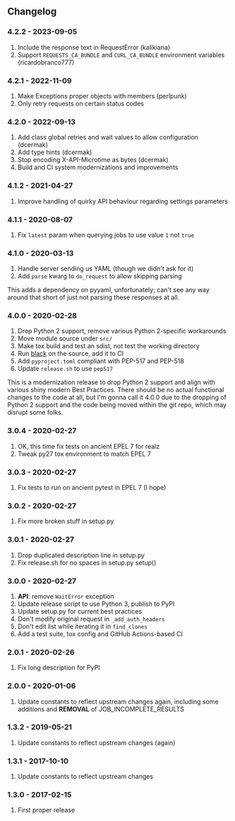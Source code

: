 ## Changelog

### 4.2.2 - 2023-09-05

1.  Include the response text in RequestError (kalikiana)
2.  Support `REQUESTS_CA_BUNDLE` and `CURL_CA_BUNDLE` environment variables (ricardobranco777)

### 4.2.1 - 2022-11-09

1.  Make Exceptions proper objects with members (perlpunk)
2.  Only retry requests on certain status codes

### 4.2.0 - 2022-09-13

1.  Add class global retries and wait values to allow configuration (dcermak)
2.  Add type hints (dcermak)
3.  Stop encoding X-API-Microtime as bytes (dcermak)
4.  Build and CI system modernizations and improvements

### 4.1.2 - 2021-04-27

1.  Improve handling of quirky API behaviour regarding settings parameters

### 4.1.1 - 2020-08-07

1.  Fix `latest` param when querying jobs to use value `1` not `true`

### 4.1.0 - 2020-03-13

1.  Handle server sending us YAML (though we didn't ask for it)
2.  Add `parse` kwarg to `do_request` to allow skipping parsing

This adds a dependency on pyyaml, unfortunately; can't see any way around that short of
just not parsing these responses at all.

### 4.0.0 - 2020-02-28

1.  Drop Python 2 support, remove various Python 2-specific workarounds
2.  Move module source under `src/`
3.  Make tox build and test an sdist, not test the working directory
4.  Run [black](https://github.com/psf/black) on the source, add it to CI
5.  Add `pyproject.toml` compliant with PEP-517 and PEP-518
6.  Update `release.sh` to use `pep517`

This is a modernization release to drop Python 2 support and align with various shiny modern
Best Practices. There should be no actual functional changes to the code at all, but I'm gonna
call it 4.0.0 due to the dropping of Python 2 support and the code being moved within the
git repo, which may disrupt some folks.

### 3.0.4 - 2020-02-27

1.  OK, this time fix tests on ancient EPEL 7 for realz
2.  Tweak py27 tox environment to match EPEL 7

### 3.0.3 - 2020-02-27

1.  Fix tests to run on ancient pytest in EPEL 7 (I hope)

### 3.0.2 - 2020-02-27

1.  Fix more broken stuff in setup.py

### 3.0.1 - 2020-02-27

1.  Drop duplicated description line in setup.py
2.  Fix release.sh for no spaces in setup.py setup()

### 3.0.0 - 2020-02-27

1.  **API**: remove `WaitError` exception
2.  Update release script to use Python 3, publish to PyPI
3.  Update setup.py for current best practices
4.  Don't modify original request in `_add_auth_headers`
5.  Don't edit list while iterating it in `find_clones`
6.  Add a test suite, tox config and GitHub Actions-based CI

### 2.0.1 - 2020-02-26

1.  Fix long description for PyPI

### 2.0.0 - 2020-01-06

1.  Update constants to reflect upstream changes again, including
    some additions and **REMOVAL** of JOB_INCOMPLETE_RESULTS

### 1.3.2 - 2019-05-21

1.  Update constants to reflect upstream changes (again)

### 1.3.1 - 2017-10-10

1.  Update constants to reflect upstream changes

### 1.3.0 - 2017-02-15

1.  First proper release
